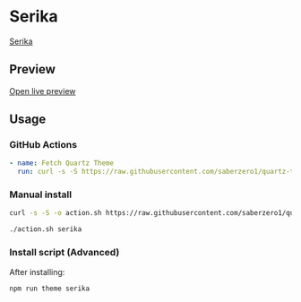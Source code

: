 # Serika

[Serika](https://github.com/Warrobot10)

## Preview

[Open live preview](https://quartz-themes.github.io/serika/)

## Usage

### GitHub Actions

```yaml
- name: Fetch Quartz Theme
  run: curl -s -S https://raw.githubusercontent.com/saberzero1/quartz-themes/master/action.sh | bash -s -- serika
```

### Manual install

```bash
curl -s -S -o action.sh https://raw.githubusercontent.com/saberzero1/quartz-themes/master/action.sh

./action.sh serika
```

### Install script (Advanced)

After installing:

```bash
npm run theme serika
```
